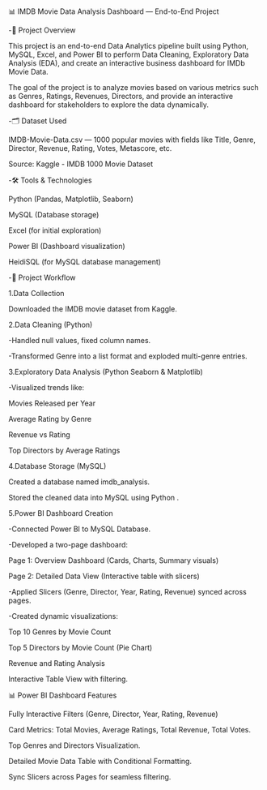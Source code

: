 📊 IMDB Movie Data Analysis Dashboard — End-to-End Project

-🚀 Project Overview

This project is an end-to-end Data Analytics pipeline built using Python, MySQL, Excel, and Power BI to perform Data Cleaning, Exploratory Data Analysis (EDA), and create an interactive business dashboard for IMDb Movie Data.

The goal of the project is to analyze movies based on various metrics such as Genres, Ratings, Revenues, Directors, and provide an interactive dashboard for stakeholders to explore the data dynamically.

-🗂️ Dataset Used

IMDB-Movie-Data.csv — 1000 popular movies with fields like Title, Genre, Director, Revenue, Rating, Votes, Metascore, etc.

Source: Kaggle - IMDB 1000 Movie Dataset

-🛠️ Tools & Technologies

Python (Pandas, Matplotlib, Seaborn)

MySQL (Database storage)

Excel (for initial exploration)

Power BI (Dashboard visualization)

HeidiSQL (for MySQL database management)

-🔄 Project Workflow

1.Data Collection

Downloaded the IMDB movie dataset from Kaggle.

2.Data Cleaning (Python)

-Handled null values, fixed column names.

-Transformed Genre into a list format and exploded multi-genre entries.

3.Exploratory Data Analysis (Python Seaborn & Matplotlib)

-Visualized trends like:

Movies Released per Year

Average Rating by Genre

Revenue vs Rating

Top Directors by Average Ratings

4.Database Storage (MySQL)

Created a database named imdb_analysis.

Stored the cleaned data into MySQL using Python .

5.Power BI Dashboard Creation

-Connected Power BI to MySQL Database.

-Developed a two-page dashboard:

Page 1: Overview Dashboard (Cards, Charts, Summary visuals)

Page 2: Detailed Data View (Interactive table with slicers)

-Applied Slicers (Genre, Director, Year, Rating, Revenue) synced across pages.

-Created dynamic visualizations:

Top 10 Genres by Movie Count

Top 5 Directors by Movie Count (Pie Chart)

Revenue and Rating Analysis

Interactive Table View with filtering.

📊 Power BI Dashboard Features

Fully Interactive Filters (Genre, Director, Year, Rating, Revenue)

Card Metrics: Total Movies, Average Ratings, Total Revenue, Total Votes.

Top Genres and Directors Visualization.

Detailed Movie Data Table with Conditional Formatting.

Sync Slicers across Pages for seamless filtering.

